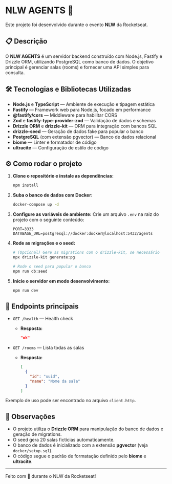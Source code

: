 # NLW AGENTS 🚀

Este projeto foi desenvolvido durante o evento **NLW** da Rocketseat.

## 📋 Descrição

O **NLW AGENTS** é um servidor backend construído com Node.js, Fastify e Drizzle ORM, utilizando PostgreSQL como banco de dados. O objetivo principal é gerenciar salas (rooms) e fornecer uma API simples para consulta.

## 🛠️ Tecnologias e Bibliotecas Utilizadas

- **Node.js** e **TypeScript** — Ambiente de execução e tipagem estática
- **Fastify** — Framework web para Node.js, focado em performance
- **@fastify/cors** — Middleware para habilitar CORS
- **Zod** e **fastify-type-provider-zod** — Validação de dados e schemas
- **Drizzle ORM** e **drizzle-kit** — ORM para integração com bancos SQL
- **drizzle-seed** — Geração de dados fake para popular o banco
- **PostgreSQL** (com extensão pgvector) — Banco de dados relacional
- **biome** — Linter e formatador de código
- **ultracite** — Configuração de estilo de código

## ⚙️ Como rodar o projeto

1. **Clone o repositório e instale as dependências:**
   ```bash
   npm install
   ```

2. **Suba o banco de dados com Docker:**
   ```bash
   docker-compose up -d
   ```

3. **Configure as variáveis de ambiente:**
   Crie um arquivo `.env` na raiz do projeto com o seguinte conteúdo:
   ```env
   PORT=3333
   DATABASE_URL=postgresql://docker:docker@localhost:5432/agents
   ```

4. **Rode as migrações e o seed:**
   ```bash
   # (Opcional) Gere as migrations com o drizzle-kit, se necessário
   npx drizzle-kit generate:pg

   # Rode o seed para popular o banco
   npm run db:seed
   ```

5. **Inicie o servidor em modo desenvolvimento:**
   ```bash
   npm run dev
   ```

## 📡 Endpoints principais

- `GET /health` — Health check
  - **Resposta:**
    ```json
    "ok"
    ```

- `GET /rooms` — Lista todas as salas
  - **Resposta:**
    ```json
    [
      {
        "id": "uuid",
        "name": "Nome da sala"
      }
    ]
    ```

Exemplo de uso pode ser encontrado no arquivo `client.http`.

## 📝 Observações

- O projeto utiliza o **Drizzle ORM** para manipulação do banco de dados e geração de migrations.
- O seed gera 20 salas fictícias automaticamente.
- O banco de dados é inicializado com a extensão **pgvector** (veja `docker/setup.sql`).
- O código segue o padrão de formatação definido pelo **biome** e **ultracite**.

---

Feito com 💜 durante o NLW da Rocketseat! 